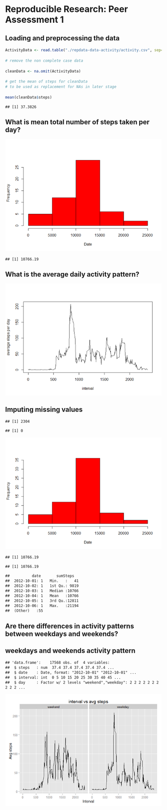 # Reproducible Research: Peer Assessment 1


## Loading and preprocessing the data



```r
ActivityData <- read.table("./repdata-data-activity/activity.csv", sep=",", header=TRUE)

# remove the non complete case data

cleanData <- na.omit(ActivityData)

# get the mean of steps for cleanData
# to be used as replacement for NAs in later stage

mean(cleanData$steps)
```

```
## [1] 37.3826
```


## What is mean total number of steps taken per day?


![](PA1_template_files/figure-html/unnamed-chunk-2-1.png) 

```
## [1] 10766.19
```


## What is the average daily activity pattern?

![](PA1_template_files/figure-html/unnamed-chunk-3-1.png) 

## Imputing missing values


```
## [1] 2304
```

```
## [1] 0
```

![](PA1_template_files/figure-html/unnamed-chunk-4-1.png) 

```
## [1] 10766.19
```

```
## [1] 10766.19
```

```
##          date       sumSteps    
##  2012-10-01: 1   Min.   :   41  
##  2012-10-02: 1   1st Qu.: 9819  
##  2012-10-03: 1   Median :10766  
##  2012-10-04: 1   Mean   :10766  
##  2012-10-05: 1   3rd Qu.:12811  
##  2012-10-06: 1   Max.   :21194  
##  (Other)   :55
```

## Are there differences in activity patterns between weekdays and weekends?

## weekdays and weekends activity pattern

```
## 'data.frame':	17568 obs. of  4 variables:
##  $ steps   : num  37.4 37.4 37.4 37.4 37.4 ...
##  $ date    : Date, format: "2012-10-01" "2012-10-01" ...
##  $ interval: int  0 5 10 15 20 25 30 35 40 45 ...
##  $ day     : Factor w/ 2 levels "weekend","weekday": 2 2 2 2 2 2 2 2 2 2 ...
```

![](PA1_template_files/figure-html/unnamed-chunk-5-1.png) 

